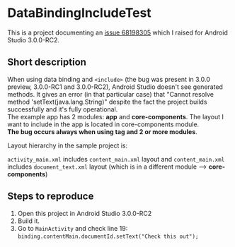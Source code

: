 # DataBindingIncludeTest

This is a project documenting an [issue 68198305](https://issuetracker.google.com/68198305) which I raised for Android Studio 3.0.0-RC2.

## Short description

When using data binding and `<include>` (the bug was present in 3.0.0 preview, 3.0.0-RC1 and 3.0.0-RC2), Android Studio doesn't see generated methods. It gives an error (in that particular case) that "Cannot resolve method 'setText(java.lang.String)" despite the fact the project builds successfully and it's fully operational.    
The example app has 2 modules: **app** and **core-components**. The layout I want to include in the app is located in core-components module.   
**The bug occurs always when using <include> tag and 2 or more modules**. 

Layout hierarchy in the sample project is:

`activity_main.xml` includes `content_main.xml` layout and `content_main.xml` includes `document_text.xml` layout (which is in a different module --> **core-components**)

## Steps to reproduce

1. Open this project in Android Studio 3.0.0-RC2
2. Build it.
3. Go to `MainActivity` and check line 19: `binding.contentMain.documentId.setText("Check this out");`


